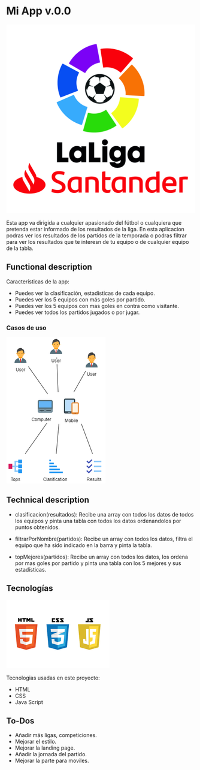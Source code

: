 # Mi App v.0.0
![logo App](img\laliga-santander-v-1200x1200.jpg)

Esta app va dirigida a cualquier apasionado del fútbol o cualquiera que pretenda estar informado de los resultados de la liga. En esta aplicacion podras ver los resultados de los partidos de la temporada o podras filtrar para ver los resultados que te interesn de tu equipo o de cualquier equipo de la tabla.

## Functional description
Características de la app:
- Puedes ver la clasificación, estadisticas de cada equipo.
- Puedes ver los 5 equipos con más goles por partido.
- Puedes ver los 5 equipos con mas goles en contra como visitante.
- Puedes ver todos los partidos jugados o por jugar.

### Casos de uso 

![casos de uso](img\diagrama.png)


## Technical description

- clasificacion(resultados): Recibe una array con todos los datos de todos los equipos y pinta una tabla con todos los datos ordenandolos por puntos obtenidos.

- filtrarPorNombre(partidos): Recibe un array con todos los datos, filtra el equipo que ha sido indicado en la barra y pinta la tabla.

- topMejores(partidos): Recibe un array con todos los datos, los ordena por mas goles por partido y pinta una tabla con los 5 mejores y sus estadísticas.

## Tecnologías

![Tecnologias usadas](img\tecnologias.png)

Tecnologias usadas en este proyecto:
- HTML
- CSS
- Java Script

## To-Dos

- Añadir más ligas, competiciones.
- Mejorar el estilo.
- Mejorar la landing page.
- Añadir la jornada del partido.
- Mejorar la parte para moviles.